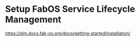 # Setup FabOS Service Lifecycle Management

https://slm.docs.fab-os.org/docs/getting-started/installation/
